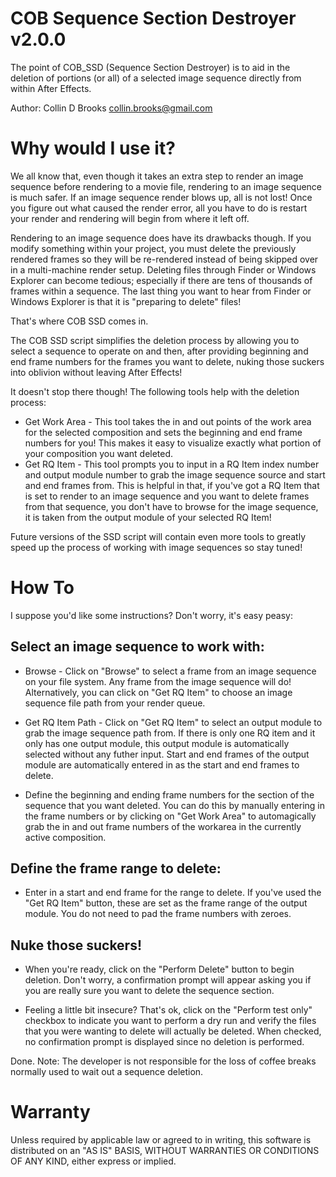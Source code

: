 COB Sequence Section Destroyer v2.0.0
===============

The point of COB_SSD (Sequence Section Destroyer) is to aid in the
deletion of portions (or all) of a selected image sequence directly from within
After Effects.

Author: Collin D Brooks <collin.brooks@gmail.com>

Why would I use it?
===================

We all know that, even though it takes an extra step to render an image
sequence before rendering to a movie file, rendering to an image sequence is
much safer. If an image sequence render blows up, all is not lost! Once you
figure out what caused the render error, all you have to do is restart your
render and rendering will begin from where it left off.

Rendering to an image sequence does have its drawbacks though. If you modify
something within your project, you must delete the previously rendered frames
so they will be re-rendered instead of being skipped over in a multi-machine
render setup. Deleting files through Finder or Windows Explorer can become
tedious; especially if there are tens of thousands of frames within a sequence.
The last thing you want to hear from Finder or Windows Explorer is that it is
"preparing to delete" files!

That's where COB SSD comes in.

The COB SSD script simplifies the deletion process by allowing you to select a
sequence to operate on and then, after providing beginning and end frame
numbers for the frames you want to delete, nuking those suckers into oblivion
without leaving After Effects!

It doesn't stop there though! The following tools help with the deletion
process:

 * Get Work Area - This tool takes the in and out points of the work area for
   the selected composition and sets the beginning and end frame numbers for
   you! This makes it easy to visualize exactly what portion of your
   composition you want deleted.
 * Get RQ Item - This tool prompts you to input in a RQ Item index
   number and output module number to grab the image sequence source and start
   and end frames from. This is helpful in that, if you've got a RQ Item that
   is set to render to an image sequence and you want to delete frames from
   that sequence, you don't have to browse for the image sequence, it is taken
   from the output module of your selected RQ Item!

Future versions of the SSD script will contain even more tools to greatly
speed up the process of working with image sequences so stay tuned!

How To
======

I suppose you'd like some instructions? Don't worry, it's easy peasy:

Select an image sequence to work with:
--------------------------------------

 * Browse - Click on "Browse" to select a frame from an image sequence on your
   file system. Any frame from the image sequence will do! Alternatively, you
   can click on "Get RQ Item" to choose an image sequence file path from
   your render queue.

 * Get RQ Item Path - Click on "Get RQ Item" to select an output module to grab
   the image sequence path from. If there is only one RQ item and it only has
   one output module, this output module is automatically selected without any
   futher input. Start and end frames of the output module are automatically
   entered in as the start and end frames to delete.

 * Define the beginning and ending frame numbers for the
   section of the sequence that you want deleted. You can do this by manually
   entering in the frame numbers or by clicking on "Get Work Area" to
   automagically grab the in and out frame numbers of the workarea in the
   currently active composition.

Define the frame range to delete:
---------------------------------
 * Enter in a start and end frame for the range to delete. If you've used the
   "Get RQ Item" button, these are set as the frame range of the output module.
   You do not need to pad the frame numbers with zeroes.

Nuke those suckers!
-------------------
 * When you're ready, click on the "Perform Delete" button to begin deletion.
   Don't worry, a confirmation prompt will appear asking you if you are really
   sure you want to delete the sequence section.

 * Feeling a little bit insecure? That's ok, click on the "Perform test only"
   checkbox to indicate you want to perform a dry run and verify the files that
   you were wanting to delete will actually be deleted. When checked, no
   confirmation prompt is displayed since no deletion is performed.

Done. Note: The developer is not responsible for the loss of coffee breaks
normally used to wait out a sequence deletion.

Warranty
========

Unless required by applicable law or agreed to in writing, this software is
distributed on an "AS IS" BASIS, WITHOUT WARRANTIES OR CONDITIONS OF ANY KIND,
either express or implied. 
